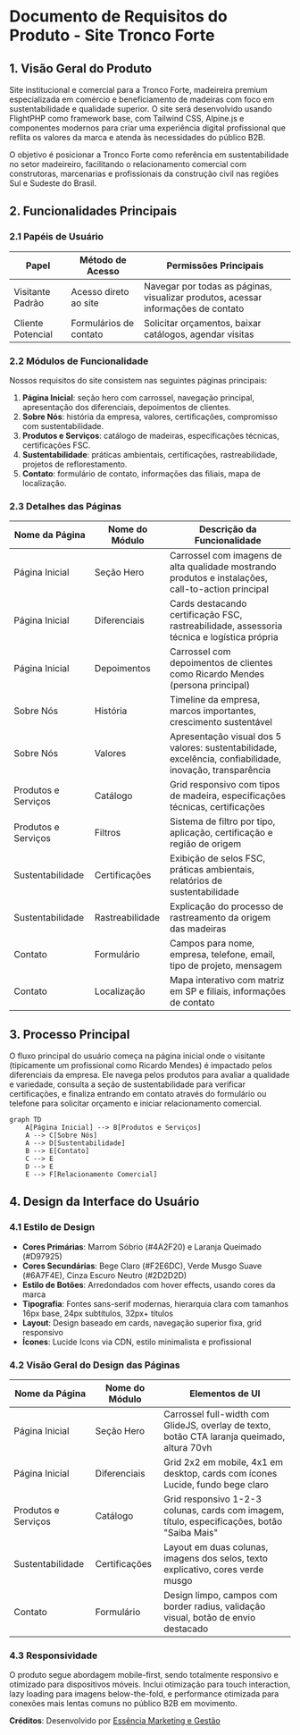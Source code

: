 # Documento de Requisitos do Produto - Site Tronco Forte

## 1. Visão Geral do Produto

Site institucional e comercial para a Tronco Forte, madeireira premium especializada em comércio e beneficiamento de madeiras com foco em sustentabilidade e qualidade superior. O site será desenvolvido usando FlightPHP como framework base, com Tailwind CSS, Alpine.js e componentes modernos para criar uma experiência digital profissional que reflita os valores da marca e atenda às necessidades do público B2B.

O objetivo é posicionar a Tronco Forte como referência em sustentabilidade no setor madeireiro, facilitando o relacionamento comercial com construtoras, marcenarias e profissionais da construção civil nas regiões Sul e Sudeste do Brasil.

## 2. Funcionalidades Principais

### 2.1 Papéis de Usuário

| Papel | Método de Acesso | Permissões Principais |
|-------|------------------|----------------------|
| Visitante Padrão | Acesso direto ao site | Navegar por todas as páginas, visualizar produtos, acessar informações de contato |
| Cliente Potencial | Formulários de contato | Solicitar orçamentos, baixar catálogos, agendar visitas |

### 2.2 Módulos de Funcionalidade

Nossos requisitos do site consistem nas seguintes páginas principais:
1. **Página Inicial**: seção hero com carrossel, navegação principal, apresentação dos diferenciais, depoimentos de clientes.
2. **Sobre Nós**: história da empresa, valores, certificações, compromisso com sustentabilidade.
3. **Produtos e Serviços**: catálogo de madeiras, especificações técnicas, certificações FSC.
4. **Sustentabilidade**: práticas ambientais, certificações, rastreabilidade, projetos de reflorestamento.
5. **Contato**: formulário de contato, informações das filiais, mapa de localização.

### 2.3 Detalhes das Páginas

| Nome da Página | Nome do Módulo | Descrição da Funcionalidade |
|----------------|----------------|-----------------------------|
| Página Inicial | Seção Hero | Carrossel com imagens de alta qualidade mostrando produtos e instalações, call-to-action principal |
| Página Inicial | Diferenciais | Cards destacando certificação FSC, rastreabilidade, assessoria técnica e logística própria |
| Página Inicial | Depoimentos | Carrossel com depoimentos de clientes como Ricardo Mendes (persona principal) |
| Sobre Nós | História | Timeline da empresa, marcos importantes, crescimento sustentável |
| Sobre Nós | Valores | Apresentação visual dos 5 valores: sustentabilidade, excelência, confiabilidade, inovação, transparência |
| Produtos e Serviços | Catálogo | Grid responsivo com tipos de madeira, especificações técnicas, certificações |
| Produtos e Serviços | Filtros | Sistema de filtro por tipo, aplicação, certificação e região de origem |
| Sustentabilidade | Certificações | Exibição de selos FSC, práticas ambientais, relatórios de sustentabilidade |
| Sustentabilidade | Rastreabilidade | Explicação do processo de rastreamento da origem das madeiras |
| Contato | Formulário | Campos para nome, empresa, telefone, email, tipo de projeto, mensagem |
| Contato | Localização | Mapa interativo com matriz em SP e filiais, informações de contato |

## 3. Processo Principal

O fluxo principal do usuário começa na página inicial onde o visitante (tipicamente um profissional como Ricardo Mendes) é impactado pelos diferenciais da empresa. Ele navega pelos produtos para avaliar a qualidade e variedade, consulta a seção de sustentabilidade para verificar certificações, e finaliza entrando em contato através do formulário ou telefone para solicitar orçamento e iniciar relacionamento comercial.

```mermaid
graph TD
    A[Página Inicial] --> B[Produtos e Serviços]
    A --> C[Sobre Nós]
    A --> D[Sustentabilidade]
    B --> E[Contato]
    C --> E
    D --> E
    E --> F[Relacionamento Comercial]
```

## 4. Design da Interface do Usuário

### 4.1 Estilo de Design

- **Cores Primárias**: Marrom Sóbrio (#4A2F20) e Laranja Queimado (#D97925)
- **Cores Secundárias**: Bege Claro (#F2E6DC), Verde Musgo Suave (#6A7F4E), Cinza Escuro Neutro (#2D2D2D)
- **Estilo de Botões**: Arredondados com hover effects, usando cores da marca
- **Tipografia**: Fontes sans-serif modernas, hierarquia clara com tamanhos 16px base, 24px subtítulos, 32px+ títulos
- **Layout**: Design baseado em cards, navegação superior fixa, grid responsivo
- **Ícones**: Lucide Icons via CDN, estilo minimalista e profissional

### 4.2 Visão Geral do Design das Páginas

| Nome da Página | Nome do Módulo | Elementos de UI |
|----------------|----------------|----------------|
| Página Inicial | Seção Hero | Carrossel full-width com GlideJS, overlay de texto, botão CTA laranja queimado, altura 70vh |
| Página Inicial | Diferenciais | Grid 2x2 em mobile, 4x1 em desktop, cards com ícones Lucide, fundo bege claro |
| Produtos e Serviços | Catálogo | Grid responsivo 1-2-3 colunas, cards com imagem, título, especificações, botão "Saiba Mais" |
| Sustentabilidade | Certificações | Layout em duas colunas, imagens dos selos, texto explicativo, cores verde musgo |
| Contato | Formulário | Design limpo, campos com border radius, validação visual, botão de envio destacado |

### 4.3 Responsividade

O produto segue abordagem mobile-first, sendo totalmente responsivo e otimizado para dispositivos móveis. Inclui otimização para touch interaction, lazy loading para imagens below-the-fold, e performance otimizada para conexões mais lentas comuns no público B2B em movimento.

**Créditos**: Desenvolvido por [Essência Marketing e Gestão](https://essenciamarketing.com.br/)